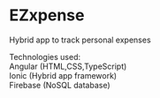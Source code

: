 # EZxpense

Hybrid app to track personal expenses<br />

Technologies used:<br />
Angular (HTML,CSS,TypeScript)<br />
Ionic (Hybrid app framework)<br />
Firebase (NoSQL database)<br />
